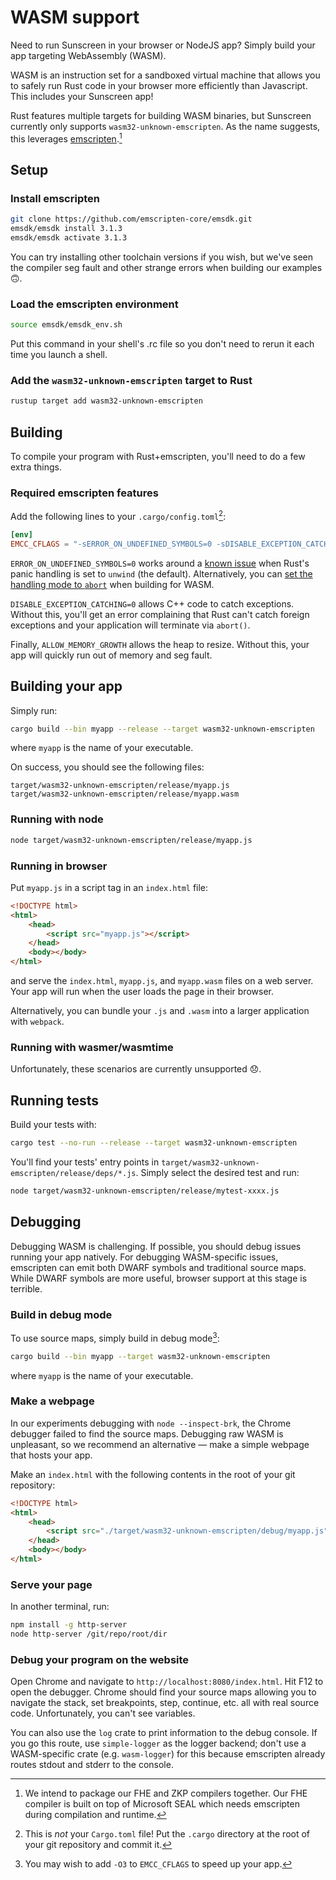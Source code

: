 # WASM support

Need to run Sunscreen in your browser or NodeJS app? Simply build your app targeting WebAssembly (WASM).

WASM is an instruction set for a sandboxed virtual machine that allows you to safely run Rust code in your browser more efficiently than Javascript. This includes your Sunscreen app!

Rust features multiple targets for building WASM binaries, but Sunscreen currently only supports `wasm32-unknown-emscripten`. As the name suggests, this leverages [emscripten](https://emscripten.org/).[^*]  

[^*]: We intend to package our FHE and ZKP compilers together. Our FHE compiler is built on top of Microsoft SEAL which needs emscripten during compilation and runtime.

## Setup
### Install emscripten

```sh
git clone https://github.com/emscripten-core/emsdk.git
emsdk/emsdk install 3.1.3
emsdk/emsdk activate 3.1.3
```

You can try installing other toolchain versions if you wish, but we've seen the compiler seg fault and other strange errors when building our examples 🙃.

### Load the emscripten environment

```sh
source emsdk/emsdk_env.sh
```

Put this command in your shell's .rc file so you don't need to rerun it each time you launch a shell.
 
### Add the `wasm32-unknown-emscripten` target to Rust
```sh
rustup target add wasm32-unknown-emscripten
```

## Building
To compile your program with Rust+emscripten, you'll need to do a few extra things.

### Required emscripten features
Add the following lines to your `.cargo/config.toml`[^1]:

```toml
[env]
EMCC_CFLAGS = "-sERROR_ON_UNDEFINED_SYMBOLS=0 -sDISABLE_EXCEPTION_CATCHING=0 -sALLOW_MEMORY_GROWTH"
```

`ERROR_ON_UNDEFINED_SYMBOLS=0` works around a [known issue](https://github.com/rust-lang/rust/pull/95950) when Rust's panic handling is set to `unwind` (the default). Alternatively, you can [set the handling mode to `abort`](https://doc.rust-lang.org/rustc/codegen-options/index.html#panic) when building for WASM.

`DISABLE_EXCEPTION_CATCHING=0` allows C++ code to catch exceptions. Without this, you'll get an error complaining that Rust can't catch foreign exceptions and your application will terminate via `abort()`.

Finally, `ALLOW_MEMORY_GROWTH` allows the heap to resize. Without this, your app will quickly run out of memory and seg fault.

[^1]: This is *not* your `Cargo.toml` file! Put the `.cargo` directory at the root of your git repository and commit it.

## Building your app

Simply run:

```sh
cargo build --bin myapp --release --target wasm32-unknown-emscripten
```
where `myapp` is the name of your executable.

On success, you should see the following files:

```ignore
target/wasm32-unknown-emscripten/release/myapp.js
target/wasm32-unknown-emscripten/release/myapp.wasm
```

### Running with node 

```sh
node target/wasm32-unknown-emscripten/release/myapp.js
```

### Running in browser

Put `myapp.js` in a script tag in an `index.html` file:
```html
<!DOCTYPE html>
<html>
    <head>
        <script src="myapp.js"></script>
    </head>
    <body></body>
</html>
```

and serve the `index.html`, `myapp.js`, and `myapp.wasm` files on a web server. Your app will run when the user loads the page in their browser.

Alternatively, you can bundle your `.js` and `.wasm` into a larger application with `webpack`.

### Running with wasmer/wasmtime

Unfortunately, these scenarios are currently unsupported 😞.

## Running tests

Build your tests with:

```sh
cargo test --no-run --release --target wasm32-unknown-emscripten
```

You'll find your tests' entry points in `target/wasm32-unknown-emscripten/release/deps/*.js`. Simply select the desired test and run:

```sh
node target/wasm32-unknown-emscripten/release/mytest-xxxx.js
```

## Debugging

Debugging WASM is challenging. If possible, you should debug issues running your app natively. For debugging WASM-specific issues, emscripten can emit both DWARF symbols and traditional source maps. While DWARF symbols are more useful, browser support at this stage is terrible.

### Build in debug mode

To use source maps, simply build in debug mode[^2]:
```sh
cargo build --bin myapp --target wasm32-unknown-emscripten
```

where `myapp` is the name of your executable.

[^2]: You may wish to add `-O3` to `EMCC_CFLAGS` to speed up your app.

### Make a webpage

In our experiments debugging with `node --inspect-brk`, the Chrome debugger failed to find the source maps. Debugging raw WASM is unpleasant, so we recommend an alternative &mdash; make a simple webpage that hosts your app.

Make an `index.html` with the following contents in the root of your git repository:

```html
<!DOCTYPE html>
<html>
    <head>
        <script src="./target/wasm32-unknown-emscripten/debug/myapp.js"></script>
    </head>
    <body></body>
</html>
```

### Serve your page

In another terminal, run:

```sh
npm install -g http-server
node http-server /git/repo/root/dir
```

### Debug your program on the website

Open Chrome and navigate to `http://localhost:8080/index.html`. Hit F12 to open the debugger. Chrome should find your source maps allowing you to navigate the stack, set breakpoints, step, continue, etc. all with real source code. Unfortunately, you can't see variables.

You can also use the `log` crate to print information to the debug console. If you go this route, use `simple-logger` as the logger backend; don't use a WASM-specific crate (e.g. `wasm-logger`) for this because emscripten already routes stdout and stderr to the console.
